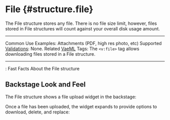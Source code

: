 # File {#structure.file}

The File structure stores any file. There is no file size limit,
however, files stored in File structures will count against your overall
disk usage amount.

  ---------------------------------------- -------------------------------------------------------------------------
  Common Use Examples:                     Attachments (PDF, high res photo, etc)
  Supported [Validations](#validations):   None.
  Related [VaeML](#vaeml) Tags:            The `<v:file>` tag allows downloading files stored in a File structure.
  ---------------------------------------- -------------------------------------------------------------------------

  : Fast Facts About the File structure

## Backstage Look and Feel

The File structure shows a file upload widget in the backstage:

Once a file has been uploaded, the widget expands to provide options to
download, delete, and replace:
